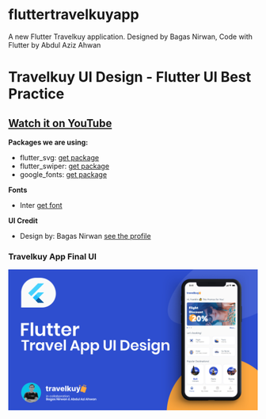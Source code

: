 # fluttertravelkuyapp

A new Flutter Travelkuy application. Designed by Bagas Nirwan, Code with Flutter by Abdul Aziz Ahwan

# Travelkuy UI Design - Flutter UI Best Practice

## [Watch it on YouTube]()

**Packages we are using:**

- flutter_svg: [get package](https://pub.dev/packages/flutter_svg)
- flutter_swiper: [get package](https://pub.dev/packages/flutter_swiper)
- google_fonts: [get package](https://pub.dev/packages/google_fonts)

**Fonts**

- Inter [get font](https://fonts.google.com/specimen/Inter)

**UI Credit**

- Design by: Bagas Nirwan [see the profile](https://dribbble.com/bagasnirwan)

### Travelkuy App Final UI

![Travelkuy App UI Design](/final_ui.png)
